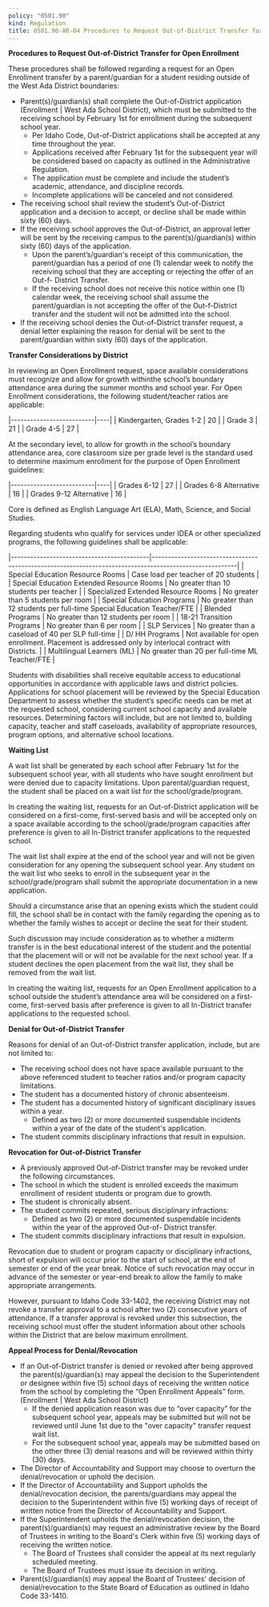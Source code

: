 ```yaml
---
policy: "0501.90"
kind: Regulation
title: 0501.90-AR-04 Procedures to Request Out-of-District Transfer for Open Enrollment
---
```


**Procedures to Request Out-of-District Transfer for Open Enrollment**

These procedures shall be followed regarding a request for an Open Enrollment transfer by a parent/guardian for a student residing outside of the West Ada District boundaries:


- Parent(s)/guardian(s) shall complete the Out-of-District application (Enrollment | West Ada School District), which must be submitted to the receiving school by February 1st for enrollment during the subsequent school year.
    - Per Idaho Code, Out-of-District applications shall be accepted at any time throughout the year.
    - Applications received after February 1st for the subsequent year will be considered based on capacity as outlined in the Administrative Regulation.
    - The application must be complete and include the student’s academic, attendance, and discipline records.
    - Incomplete applications will be canceled and not considered.
- The receiving school shall review the student’s Out-of-District application and a decision to accept, or decline shall be made within sixty (60) days.
- If the receiving school approves the Out-of-District, an approval letter will be sent by the receiving campus to the parent(s)/guardian(s) within sixty (60) days of the application.
    - Upon the parent’s/guardian's receipt of this communication, the parent/guardian has a period of one (1) calendar week to notify the receiving school that they are accepting or rejecting the offer of an Out-f- District Transfer.
    - If the receiving school does not receive this notice within one (1) calendar week, the receiving school shall assume the parent/guardian is not accepting the offer of the Out-f-District transfer and the student will not be admitted into the school.
- If the receiving school denies the Out-of-District transfer request, a denial letter explaining the reason for denial will be sent to the parent/guardian within sixty (60) days of the application.

**Transfer Considerations by District**

In reviewing an Open Enrollment request, space available considerations must recognize and allow for growth withinthe school’s boundary attendance area during the summer months and school year. For Open Enrollment considerations, the following student/teacher ratios are applicable:

|--------------------------|----|
| Kindergarten, Grades 1-2 | 20 |
| Grade 3                  | 21 |
| Grade 4-5                | 27 |

At the secondary level, to allow for growth in the school’s boundary attendance area, core classroom size per grade level is the standard used to determine maximum enrollment for the purpose of Open Enrollment guidelines:


|--------------------------|----|
| Grades 6-12              | 27 |
| Grades 6-8 Alternative   | 16 |
| Grades 9-12 Alternative  | 16 |

Core is defined as English Language Art (ELA), Math, Science, and Social Studies.

Regarding students who qualify for services under IDEA or other specialized programs, the following guidelines shall be applicable:

|-------------------------------------------|--------------------------------------------------------------------------------------------------------|
| Special Education Resource Rooms          | Case load per teacher of 20 students                                                                   |
| Special Education Extended Resource Rooms | No greater than 10 students per teacher                                                                |
| Specialized Extended Resource Rooms       | No greater than 5 students per room                                                                    |
| Special Education Programs                | No greater than 12 students per full-time Special Education Teacher/FTE                                |
| Blended Programs                          | No greater than 12 students per room                                                                   |
| 18-21 Transition Programs                 | No greater than 6 per room                                                                             |
| SLP Services                              | No greater than a caseload of 40 per SLP full-time                                                     |
| D/ HH Programs                            | Not available for open enrollment. Placement is addressed only by interlocal contract with Districts.  |
| Multilingual Learners (ML)                | No greater than 20 per full-time ML Teacher/FTE                                                        |

Students with disabilities shall receive equitable access to educational opportunities in accordance with applicable
laws and district policies. Applications for school placement will be reviewed by the Special Education Department
to assess whether the student’s specific needs can be met at the requested school, considering current school
capacity and available resources. Determining factors will include, but are not limited to, building capacity, teacher
and staff caseloads, availability of appropriate resources, program options, and alternative school locations.

**Waiting List**

A wait list shall be generated by each school after February 1st for the subsequent school year, with all students who have sought enrollment but were denied due to capacity limitations. Upon parental/guardian request, the student shall be placed on a wait list for the school/grade/program.

In creating the waiting list, requests for an Out-of-District application will be considered on a first-come, first-served basis and will be accepted only on a space available according to the school/grade/program capacities after preference is given to all In-District transfer applications to the requested school.

The wait list shall expire at the end of the school year and will not be given consideration for any opening the subsequent school year. Any student on the wait list who seeks to enroll in the subsequent year in the school/grade/program shall submit the appropriate documentation in a new application.

Should a circumstance arise that an opening exists which the student could fill, the school shall be in contact with the family regarding the opening as to whether the family wishes to accept or decline the seat for their student.

Such discussion may include consideration as to whether a midterm transfer is in the best educational interest of the student and the potential that the placement will or will not be available for the next school year. If a student declines the open placement from the wait list, they shall be removed from the wait list.

In creating the waiting list, requests for an Open Enrollment application to a school outside the student’s attendance area will be considered on a first-come, first-served basis after preference is given to all In-District transfer applications to the requested school.

**Denial for Out-of-District Transfer**

Reasons for denial of an Out-of-District transfer application, include, but are not limited to:

- The receiving school does not have space available pursuant to the above referenced student to teacher ratios and/or program capacity limitations.
- The student has a documented history of chronic absenteeism.
- The student has a documented history of significant disciplinary issues within a year.
    - Defined as two (2) or more documented suspendable incidents within a year of the date of the student's application.
- The student commits disciplinary infractions that result in expulsion.

**Revocation for Out-of-District Transfer**

- A previously approved Out-of-District transfer may be revoked under the following circumstances.
- The school in which the student is enrolled exceeds the maximum enrollment of resident students or program due to growth.
- The student is chronically absent.
- The student commits repeated, serious disciplinary infractions:
    - Defined as two (2) or more documented suspendable incidents within the year of the approved Out-of- District transfer.
- The student commits disciplinary infractions that result in expulsion.

Revocation due to student or program capacity or disciplinary infractions, short of expulsion will occur prior to the start of school, at the end of semester or end of the year break. Notice of such revocation may occur in advance of the semester or year-end break to allow the family to make appropriate arrangements.

However, pursuant to Idaho Code 33-1402, the receiving District may not revoke a transfer approval to a school after two (2) consecutive years of attendance. If a transfer approval is revoked under this subsection, the receiving school must offer the student information about other schools within the District that are below maximum enrollment.

**Appeal Process for Denial/Revocation**

- If an Out-of-District transfer is denied or revoked after being approved the parent(s)/guardian(s) may appeal the decision to the Superintendent or designee within five (5) school days of receiving the written notice from the school by completing the “Open Enrollment Appeals” form. (Enrollment | West Ada School District)
    - If the denied application reason was due to “over capacity” for the subsequent school year, appeals may be submitted but will not be reviewed until June 1st due to the "over capacity" transfer request wait list.
    - For the subsequent school year, appeals may be submitted based on the other three (3) denial reasons and will be reviewed within thirty (30) days.
- The Director of Accountability and Support may choose to overturn the denial/revocation or uphold the decision.
- If the Director of Accountability and Support upholds the denial/revocation decision, the parents/guardians may appeal the decision to the Superintendent within five (5) working days of receipt of written notice from the Director of Accountability and Support.
- If the Superintendent upholds the denial/revocation decision, the parent(s)/guardian(s) may request an administrative review by the Board of Trustees in writing to the Board's Clerk within five (5) working days of receiving the written notice.
    - The Board of Trustees shall consider the appeal at its next regularly scheduled meeting.
    - The Board of Trustees must issue its decision in writing.
- Parent(s)/guardian(s) may appeal the Board of Trustees' decision of denial/revocation to the State Board of Education as outlined in Idaho Code 33-1410.
